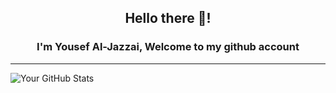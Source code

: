 ## <p align="center"> Hello there 👋! </p>
<!-- --- -->

### <p align="center"> I'm Yousef Al-Jazzai, Welcome to my github account  </p>
<p align="center"> 
<!-- <img src="https://cdn.svgator.com/images/2021/10/solar-system-animation.svg"> -->
</p>

---

![Your GitHub Stats](https://github-readme-stats.vercel.app/api?username=Al-Jazzazi&show_icons=true&theme=radical)


<!--
**Al-Jazzazi/Al-Jazzazi** is a ✨ _special_ ✨ repository because its `README.md` (this file) appears on your GitHub profile.

Here are some ideas to get you started:

- 🔭 I’m currently working on ...
- 🌱 I’m currently learning ...
- 👯 I’m looking to collaborate on ...
- 🤔 I’m looking for help with ...
- 💬 Ask me about ...
- 📫 How to reach me: ...
- 😄 Pronouns: ...
- ⚡ Fun fact: ...
-->
